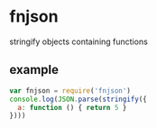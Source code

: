 # fnjson
stringify objects containing functions

## example
```js
var fnjson = require('fnjson')
console.log(JSON.parse(stringify({
  a: function () { return 5 }
})))
```
